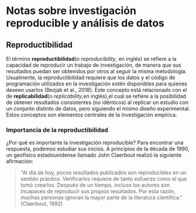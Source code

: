 # Notas sobre investigación reproducible y análisis de datos    
## Reproductibilidad  

El término **reproductibilidad**(o _reproducibility_, en inglés) se refiere a la capacidad de reproducir un trabajo de investigación, de manera que sus resultados puedan ser obtenidos por otros al seguir la misma metodología.  
Usualmente, la reproductibilidad requiere que los datos y el código de programación utilizados en la investigación estén disponibles para quienes deseen usarlos (Bezjak et al., 2018). Este concepto está relacionado con el de **replicabilidad**(o _replicability_,en inglés),el cual se refiere a la posibilidad de obtener resultados consistentes (no idénticos) al replicar un estudio con un conjunto distinto de datos, pero siguiendo el mismo diseño experimental. Estos conceptos son elementos centrales de la investigación empírica.  

### Importancia de la reproductibilidad  
¿Por qué es importante la investigación reproducible? Para encontrar una respuesta, podemos estudiar sus inicios. A principios de la década de 1990, un geofísico estadounidense llamado John Claerbout realizó la siguiente afirmación:  
>"Al día de hoy, pocos resultados publicados son reproducibles en un sentido práctico.
> Verificarlos requiere de tanto esfuerzo como el que tomó crearlos.
>  Después de un tiempo, incluso los autores son incapaces de reproducir sus propios resultados. 
>  Por esta razón, muchas personas ignoran la mayor parte de la literatura científica." (Claerbout, 1992)

